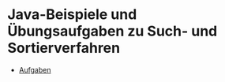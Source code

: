 # Java-Beispiele und Übungsaufgaben zu Such- und Sortierverfahren

* [Aufgaben](exercises/README.md)
